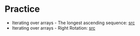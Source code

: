 # Practice

* Iterating over arrays - The longest ascending sequence: [src](src/main/java/learn/hyper/practice/LongestAscendingSequence.java)
* Iterating over arrays - Right Rotation: [src](src/main/java/learn/hyper/practice/RightRotation.java)
